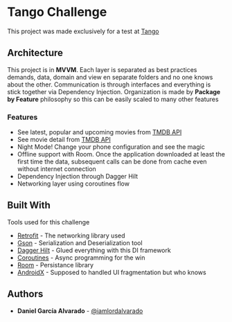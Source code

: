 # Tango Challenge

This project was made exclusively for a test at [Tango](https://tango.io)

## Architecture

This project is in **MVVM**. Each layer is separated as best practices demands, data, domain and view en separate folders and no one knows about the other. Communication is through interfaces and everything is stick together via Dependency Injection. Organization is made by **Package by Feature** philosophy so this can be easily scaled to many other features

### Features

- See latest, popular and upcoming movies from [TMDB API](https://developers.themoviedb.org/3/getting-started/introduction)
- See movie detail from [TMDB API](https://developers.themoviedb.org/3/getting-started/introduction)
- Night Mode! Change your phone configuration and see the magic
- Offline support with Room. Once the application downloaded at least the first time the data, subsequent calls can be done from cache even without internet connection
- Dependency Injection through Dagger Hilt
- Networking layer using coroutines flow

## Built With

Tools used for this challenge


* [Retrofit](https://square.github.io/retrofit/) - The networking library used
* [Gson](https://github.com/google/gson) - Serialization and Deserialization tool
* [Dagger Hilt](https://developer.android.com/training/dependency-injection/hilt-android) - Glued everything with this DI framework
* [Coroutines](https://kotlinlang.org/docs/reference/coroutines-overview.html) - Async programming for the win
* [Room](https://developer.android.com/topic/libraries/architecture/room) - Persistance library
* [AndroidX](https://developer.android.com/jetpack/androidx) - Supposed to handled UI fragmentation but who knows


## Authors

* **Daniel García Alvarado** - [@iamlordalvarado](https://instagram.com/iamlordalvarado)

